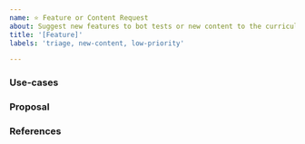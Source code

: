 ```yaml
---
name: ⭐️ Feature or Content Request
about: Suggest new features to bot tests or new content to the curriculum.
title: '[Feature]'
labels: 'triage, new-content, low-priority'

---
```


### Use-cases
<!---
What can this feature be used for? Will it be used for setup for the course? Will it enhance the students' understanding of serverless? Will it make tests more efficient and provide better feedback to students?
-->

### Proposal
<!---
If you have an idea of how to implement this feature, please describe it below. Otherwise, please add the discussion label so we can help you figure out the details!
-->

### References
<!--
Could this solve any current issues in the repository? Pull requests? Link them using #[number]
-->
